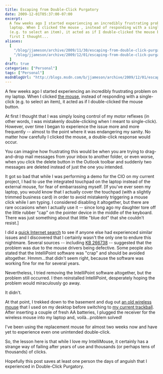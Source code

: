 ```yaml
---
title: Escaping from Double-Click Purgatory
date: 2009-12-01T05:37:00-07:00
excerpt:
  A few weeks ago I started experiencing an incredibly frustrating problem on my
  laptop. When I clicked the mouse , instead of responding with a single-click
  (e.g. to select an item), it acted as if I double-clicked the mouse button. At
  first I thought...
aliases:
  [
    "/blog/jjameson/archive/2009/11/30/escaping-from-double-click-purgatory.aspx",
    "/blog/jjameson/archive/2009/12/01/escaping-from-double-click-purgatory.aspx",
  ]
draft: true
categories: ["Personal"]
tags: ["Personal"]
msdnBlogUrl: "http://blogs.msdn.com/b/jjameson/archive/2009/12/01/escaping-from-double-click-purgatory.aspx"
---
```


A few weeks ago I started experiencing an incredibly frustrating problem on my
laptop. When I clicked
[the mouse](http://www.microsoft.com/products/info/product.aspx?view=22&pcid=90134df1-861e-417e-a584-86e088e38cdb&type=ovr),
instead of responding with a single-click (e.g. to select an item), it acted as
if I double-clicked the mouse button.

At first I thought that I was simply losing control of my motor reflexes (in
other words, I was mistakenly double-clicking when I meant to single-click).
However, over time I began to experience the issue more and more frequently --
almost to the point where it was endangering my sanity. No matter how carefully
I clicked the mouse, a double-click response would occur.

You can imagine how frustrating this would be when you are trying to
drag-and-drop mail messages from your inbox to another folder, or even worse,
when you click the delete button in the Outlook toolbar and suddenly two
messages are deleted instead of just the one you intended.

It got so bad that while I was performing a demo for the CIO on my current
project, I had to use the integrated touchpad on the laptop instead of the
external mouse, for fear of embarrassing myself. [If you've ever seen my laptop,
you would know that I actually cover the touchpad (with a slightly trimmed
business card) in order to avoid mistakenly triggering a mouse click while I am
typing. I considered disabling it altogether, but there are rare occasions when
I actually use it -- since long ago my daughter tore off the little rubber "cap"
on the pointer device in the middle of the keyboard. There was just something
about that little "blue dot" that she couldn't resist.]

I did a
[quick Internet search](http://www.bing.com/search?q=intellimouse+double+click&form=MSNH14&qs=n)
to see if anyone else had experienced similar issues and I discovered that I
certainly wasn't the only one to endure this nightmare. Several sources --
including [KB 266738](http://support.microsoft.com/kb/266738) -- suggested that
the problem was due to the mouse drivers being defective. Some people also
stated that the IntelliPoint software was "crap" and should be avoided
altogether. Hmmm...that didn't seem right, because the software was working fine
for me for several years.

Nevertheless, I tried removing the IntelliPoint software altogether, but the
problem still occurred. I then reinstalled IntelliPoint, desperately hoping the
problem would miraculously go away.

It didn't.

At that point, I trekked down to the basement and dug out
[an old wireless mouse](http://www.microsoft.com/products/info/product.aspx?view=10&pcid=e3ddebf3-9aeb-4f6d-983e-c49c2f691943&type=ovr)
that I used on my desktop before switching to
[my current trackball](http://www.microsoft.com/products/info/product.aspx?view=10&pcid=a9fdd4c0-41da-4045-9d6f-f087c17ffd30&type=ovr).
After inserting a couple of fresh AA batteries, I plugged the receiver for the
wireless mouse into my laptop and, voilà...problem solved!

I've been using the replacement mouse for almost two weeks now and have yet to
experience even one unintended double-click.

So, the lesson here is that while I love my IntelliMouse, it certainly has a
strange way of failing after years of use and thousands (or perhaps tens of
thousands) of clicks.

Hopefully this post saves at least one person the days of anguish that I
experienced in Double-Click Purgatory.

